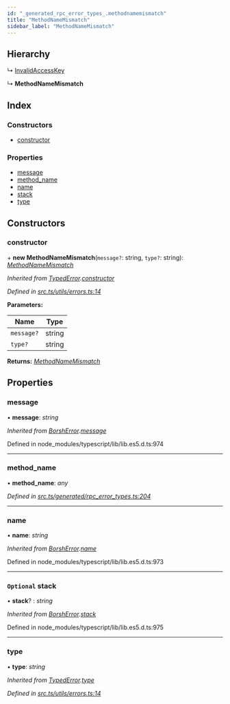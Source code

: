 ```yaml
---
id: "_generated_rpc_error_types_.methodnamemismatch"
title: "MethodNameMismatch"
sidebar_label: "MethodNameMismatch"
---
```


## Hierarchy

  ↳ [InvalidAccessKey](_generated_rpc_error_types_.invalidaccesskey.md)

  ↳ **MethodNameMismatch**

## Index

### Constructors

* [constructor](_generated_rpc_error_types_.methodnamemismatch.md#constructor)

### Properties

* [message](_generated_rpc_error_types_.methodnamemismatch.md#message)
* [method_name](_generated_rpc_error_types_.methodnamemismatch.md#method_name)
* [name](_generated_rpc_error_types_.methodnamemismatch.md#name)
* [stack](_generated_rpc_error_types_.methodnamemismatch.md#optional-stack)
* [type](_generated_rpc_error_types_.methodnamemismatch.md#type)

## Constructors

###  constructor

\+ **new MethodNameMismatch**(`message?`: string, `type?`: string): *[MethodNameMismatch](_generated_rpc_error_types_.methodnamemismatch.md)*

*Inherited from [TypedError](_utils_errors_.typederror.md).[constructor](_utils_errors_.typederror.md#constructor)*

*Defined in [src.ts/utils/errors.ts:14](https://github.com/nearprotocol/nearlib/blob/bf1ce09/src.ts/utils/errors.ts#L14)*

**Parameters:**

Name | Type |
------ | ------ |
`message?` | string |
`type?` | string |

**Returns:** *[MethodNameMismatch](_generated_rpc_error_types_.methodnamemismatch.md)*

## Properties

###  message

• **message**: *string*

*Inherited from [BorshError](_utils_serialize_.borsherror.md).[message](_utils_serialize_.borsherror.md#message)*

Defined in node_modules/typescript/lib/lib.es5.d.ts:974

___

###  method_name

• **method_name**: *any*

*Defined in [src.ts/generated/rpc_error_types.ts:204](https://github.com/nearprotocol/nearlib/blob/bf1ce09/src.ts/generated/rpc_error_types.ts#L204)*

___

###  name

• **name**: *string*

*Inherited from [BorshError](_utils_serialize_.borsherror.md).[name](_utils_serialize_.borsherror.md#name)*

Defined in node_modules/typescript/lib/lib.es5.d.ts:973

___

### `Optional` stack

• **stack**? : *string*

*Inherited from [BorshError](_utils_serialize_.borsherror.md).[stack](_utils_serialize_.borsherror.md#optional-stack)*

Defined in node_modules/typescript/lib/lib.es5.d.ts:975

___

###  type

• **type**: *string*

*Inherited from [TypedError](_utils_errors_.typederror.md).[type](_utils_errors_.typederror.md#type)*

*Defined in [src.ts/utils/errors.ts:14](https://github.com/nearprotocol/nearlib/blob/bf1ce09/src.ts/utils/errors.ts#L14)*
